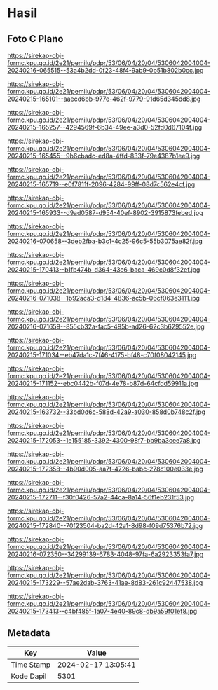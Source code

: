 # Hasil

## Foto C Plano

https://sirekap-obj-formc.kpu.go.id/2e21/pemilu/pdpr/53/06/04/20/04/5306042004004-20240216-065515--53a4b2dd-0f23-48f4-9ab9-0b51b802b0cc.jpg

https://sirekap-obj-formc.kpu.go.id/2e21/pemilu/pdpr/53/06/04/20/04/5306042004004-20240215-165101--aaecd6bb-977e-462f-9779-91d65d345dd8.jpg

https://sirekap-obj-formc.kpu.go.id/2e21/pemilu/pdpr/53/06/04/20/04/5306042004004-20240215-165257--4294569f-6b34-49ee-a3d0-52fd0d67104f.jpg

https://sirekap-obj-formc.kpu.go.id/2e21/pemilu/pdpr/53/06/04/20/04/5306042004004-20240215-165455--9b6cbadc-ed8a-4ffd-833f-79e4387b1ee9.jpg

https://sirekap-obj-formc.kpu.go.id/2e21/pemilu/pdpr/53/06/04/20/04/5306042004004-20240215-165719--e0f7811f-2096-4284-99ff-08d7c562e4cf.jpg

https://sirekap-obj-formc.kpu.go.id/2e21/pemilu/pdpr/53/06/04/20/04/5306042004004-20240215-165933--d9ad0587-d954-40ef-8902-3915873febed.jpg

https://sirekap-obj-formc.kpu.go.id/2e21/pemilu/pdpr/53/06/04/20/04/5306042004004-20240216-070658--3deb2fba-b3c1-4c25-96c5-55b3075ae82f.jpg

https://sirekap-obj-formc.kpu.go.id/2e21/pemilu/pdpr/53/06/04/20/04/5306042004004-20240215-170413--b1fb474b-d364-43c6-baca-469c0d8f32ef.jpg

https://sirekap-obj-formc.kpu.go.id/2e21/pemilu/pdpr/53/06/04/20/04/5306042004004-20240216-071038--1b92aca3-d184-4836-ac5b-06cf063e3111.jpg

https://sirekap-obj-formc.kpu.go.id/2e21/pemilu/pdpr/53/06/04/20/04/5306042004004-20240216-071659--855cb32a-fac5-495b-ad26-62c3b629552e.jpg

https://sirekap-obj-formc.kpu.go.id/2e21/pemilu/pdpr/53/06/04/20/04/5306042004004-20240215-171034--eb47da1c-7f46-4175-bf48-c70f08042145.jpg

https://sirekap-obj-formc.kpu.go.id/2e21/pemilu/pdpr/53/06/04/20/04/5306042004004-20240215-171152--ebc0442b-f07d-4e78-b87d-64cfdd59911a.jpg

https://sirekap-obj-formc.kpu.go.id/2e21/pemilu/pdpr/53/06/04/20/04/5306042004004-20240215-163732--33bd0d6c-588d-42a9-a030-858d0b748c2f.jpg

https://sirekap-obj-formc.kpu.go.id/2e21/pemilu/pdpr/53/06/04/20/04/5306042004004-20240215-172053--1e155185-3392-4300-98f7-bb9ba3cee7a8.jpg

https://sirekap-obj-formc.kpu.go.id/2e21/pemilu/pdpr/53/06/04/20/04/5306042004004-20240215-172358--4b90d005-aa7f-4726-babc-278c100e033e.jpg

https://sirekap-obj-formc.kpu.go.id/2e21/pemilu/pdpr/53/06/04/20/04/5306042004004-20240215-172711--f30f0426-57a2-44ca-8a14-56f1eb231f53.jpg

https://sirekap-obj-formc.kpu.go.id/2e21/pemilu/pdpr/53/06/04/20/04/5306042004004-20240215-172840--70f23504-ba2d-42a1-8d98-f09d75376b72.jpg

https://sirekap-obj-formc.kpu.go.id/2e21/pemilu/pdpr/53/06/04/20/04/5306042004004-20240216-072350--34299139-6783-4048-97fa-6a2923353fa7.jpg

https://sirekap-obj-formc.kpu.go.id/2e21/pemilu/pdpr/53/06/04/20/04/5306042004004-20240215-173229--57ae2dab-3763-41ae-8d83-261c92447538.jpg

https://sirekap-obj-formc.kpu.go.id/2e21/pemilu/pdpr/53/06/04/20/04/5306042004004-20240215-173413--c4bf485f-1a07-4e40-89c8-db9a59f01ef8.jpg


## Metadata

| Key        | Value               |
| ---------- | ------------------- |
| Time Stamp | 2024-02-17 13:05:41 |
| Kode Dapil | 5301                |



